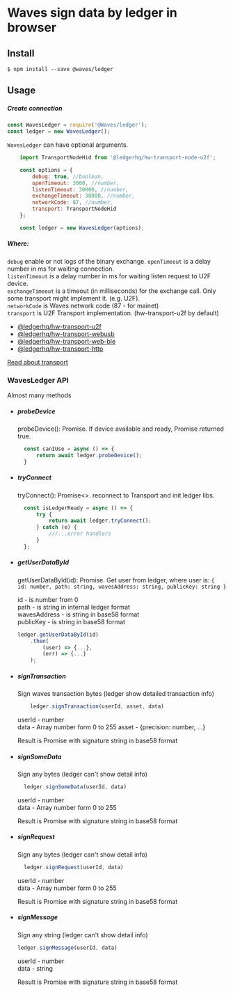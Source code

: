 # Waves sign data by ledger in browser

## Install

```
$ npm install --save @waves/ledger
```

## Usage

##### Create connection
```js
const WavesLedger = require('@Waves/ledger');
const ledger = new WavesLedger();
```
`WavesLedger` can have optional arguments.

```js
    import TransportNodeHid from '@ledgerhq/hw-transport-node-u2f';

    const options = {
        debug: true, //boolean,
        openTimeout: 3000, //number,
        listenTimeout: 30000, //number,
        exchangeTimeout: 30000, //number,
        networkCode: 87, //number,
        transport: TransportNodeHid
    };

    const ledger = new WavesLedger(options);
```
 
##### Where: 
`debug` enable or not logs of the binary exchange.
`openTimeout` is a delay number in ms for waiting connection.    
`listenTimeout` is a delay number in ms for waiting listen request to U2F device.    
`exchangeTimeout` is a timeout (in milliseconds) for the exchange call. Only some transport might implement it. (e.g. U2F).    
`networkCode` is Waves network code (87 - for mainet)  
`transport` is U2F Transport implementation. (hw-transport-u2f by default) 
+ [@ledgerhq/hw-transport-u2f](https://github.com/LedgerHQ/ledgerjs/tree/master/packages/hw-transport-u2f) 
+ [@ledgerhq/hw-transport-webusb](https://github.com/LedgerHQ/ledgerjs/tree/master/packages/hw-transport-webusb) 
+ [@ledgerhq/hw-transport-web-ble](https://github.com/LedgerHQ/ledgerjs/tree/master/packages/hw-transport-web-ble) 
+ [@ledgerhq/hw-transport-http](https://github.com/LedgerHQ/ledgerjs/tree/master/packages/hw-transport-http) 

[Read about transport](https://github.com/LedgerHQ/ledgerjs)

### WavesLedger API

Almost many methods

+ ##### probeDevice
    
    probeDevice(): Promise<boolean>. If device available and ready, Promise returned true.
    
    ```js
      const canIUse = async () => {
          return await ledger.probeDevice();
      }
    ```
+ ##### tryConnect

    tryConnect(): Promise<>. reconnect to Transport and init ledger libs.

    ```js
      const isLedgerReady = async () => {
          try {
              return await ledger.tryConnect();
          } catch (e) {
              ///...error handlers
          }
      };

+ ##### getUserDataById
     getUserDataById(id): Promise<user>. Get user from ledger, where user is:
     `{ id: number, path: string, wavesAddress: string, publicKey: string }` 

     id - is number from 0  
     path - is string in internal ledger format  
     wavesAddress - is string in base58 format  
     publicKey - is string in base58 format  
     
    ```js
    ledger.getUserDataById(id)
        .then(
            (user) => {...},
            (err) => {...}
        );
    ```

+ ##### signTransaction
    Sign waves transaction bytes (ledger show detailed transaction info)
    ```js
        ledger.signTransaction(userId, asset, data)
    ```
    userId - number<br>
    data - Array<uInt8> number form 0 to 255
    asset - {precision: number, ...}
    
    Result is Promise with signature string in base58 format

+ ##### signSomeData     
    Sign any bytes (ledger can't show detail info)
    ```js
      ledger.signSomeData(userId, data)
    ```
    userId - number<br>
    data - Array<uInt8> number form 0 to 255
    
    Result is Promise with signature string in base58 format
    
+ ##### signRequest   
    
    Sign any bytes (ledger can't show detail info)
    
    ```js
      ledger.signRequest(userId, data)
    ```
    userId - number<br>
    data - Array<uInt8> number form 0 to 255
    
    Result is Promise with signature string in base58 format
    
+ ##### signMessage      
    Sign any string (ledger can't show detail info)

    ```js
    ledger.signMessage(userId, data)
    ```
    userId - number<br>
    data - string
    
    Result is Promise with signature string in base58 format
